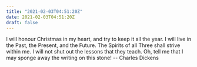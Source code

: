 ```yaml
---
title: "2021-02-03T04:51:20Z"
date: 2021-02-03T04:51:20Z
draft: false
---
```


I will honour Christmas in my heart, and try to keep it all the year.  I
will live in the Past, the Present, and the Future.  The Spirits of all
Three shall strive within me.  I will not shut out the lessons that they
teach.  Oh, tell me that I may sponge away the writing on this stone!
		-- Charles Dickens

